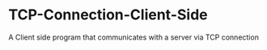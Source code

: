 # TCP-Connection-Client-Side
A Client side program that communicates with a server via TCP connection
